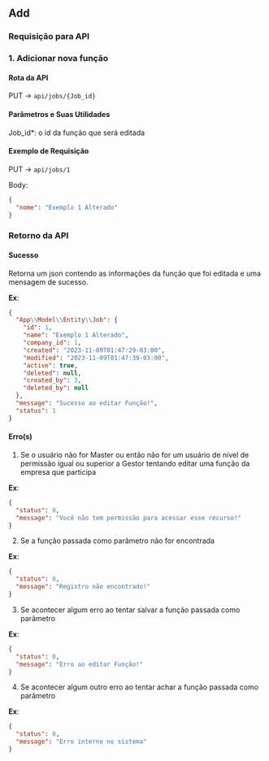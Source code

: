 ## Add

### Requisição para API

### 1. Adicionar nova função

#### Rota da API

PUT -> `api/jobs/{Job_id}`

#### Parâmetros e Suas Utilidades

Job_id\*: o id da função que será editada

#### Exemplo de Requisição

PUT -> `api/jobs/1`

Body:

```json
{
  "nome": "Exemplo 1 Alterado"
}
```

### Retorno da API

#### Sucesso

Retorna um json contendo as informações da função que foi editada e uma mensagem de sucesso.

**Ex**:

```json
{
  "App\\Model\\Entity\\Job": {
    "id": 1,
    "name": "Exemplo 1 Alterado",
    "company_id": 1,
    "created": "2023-11-09T01:47:29-03:00",
    "modified": "2023-11-09T01:47:39-03:00",
    "active": true,
    "deleted": null,
    "created_by": 3,
    "deleted_by": null
  },
  "message": "Sucesso ao editar Função!",
  "status": 1
}
```

#### Erro(s)

1.  Se o usuário não for Master ou então não for um usuário de nível de permissão igual ou superior a Gestor tentando editar uma função da empresa que participa

**Ex**:

```json
{
  "status": 0,
  "message": "Você não tem permissão para acessar esse recurso!"
}
```

2. Se a função passada como parâmetro não for encontrada

**Ex**:

```json
{
  "status": 0,
  "message": "Registro não encontrado!"
}
```

3. Se acontecer algum erro ao tentar salvar a função passada como parâmetro

**Ex**:

```json
{
  "status": 0,
  "message": "Erro ao editar Função!"
}
```

4. Se acontecer algum outro erro ao tentar achar a função passada como parâmetro

**Ex**:

```json
{
  "status": 0,
  "message": "Erro interno no sistema"
}
```
